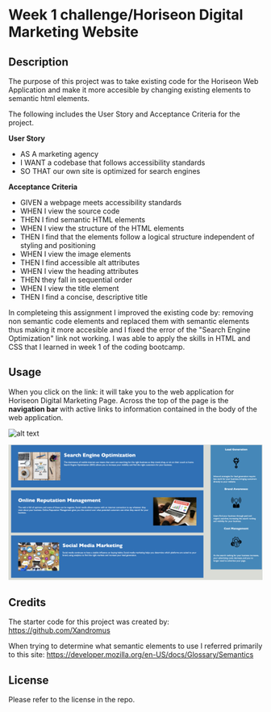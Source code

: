 # Week 1 challenge/Horiseon Digital Marketing Website

## Description

The purpose of this project was to take existing code for the Horiseon Web Application and make it more accesible by changing existing elements to semantic html elements. 

The following includes the User Story and Acceptance Criteria for the project. 

**User Story**
- AS A marketing agency
- I WANT a codebase that follows accessibility standards
- SO THAT our own site is optimized for search engines

**Acceptance Criteria**
- GIVEN a webpage meets accessibility standards
- WHEN I view the source code
- THEN I find semantic HTML elements
- WHEN I view the structure of the HTML elements
- THEN I find that the elements follow a logical structure independent of styling and positioning
- WHEN I view the image elements
- THEN I find accessible alt attributes
- WHEN I view the heading attributes
- THEN they fall in sequential order
- WHEN I view the title element
- THEN I find a concise, descriptive title

In completeing this assignment I improved the existing code by: removing non semantic code elements and replaced them with semantic elements thus making it more accesible and I fixed the error of the "Search Engine Optimization" link not working. I was able to apply the skills in HTML and CSS that I learned in week 1 of the coding bootcamp. 

## Usage

When you click on the link: it will take you to the web application for Horiseon Digital Marketing Page. Across the top of the page is the **navigation bar** with active links to information contained in the body of the web application. 

![alt text](assets/images/horiseon-screenshot-1.png)

![alt text](assets/images/horiseon-screenshot-2.png)


## Credits

The starter code for this project was created by: https://github.com/Xandromus

When trying to determine what semantic elements to use I referred primarily to this site: https://developer.mozilla.org/en-US/docs/Glossary/Semantics


## License
Please refer to the license in the repo.
